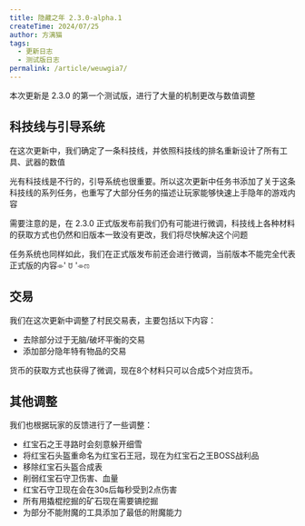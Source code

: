 ```yaml
---
title: 隐藏之年 2.3.0-alpha.1
createTime: 2024/07/25
author: 方漓猫
tags:
  - 更新日志
  - 测试版日志
permalink: /article/weuwgia7/
---
```

本次更新是 2.3.0 的第一个测试版，进行了大量的机制更改与数值调整

<!-- more -->
## 科技线与引导系统
在这次更新中，我们确定了一条科技线，并依照科技线的排名重新设计了所有工具、武器的数值

光有科技线是不行的，引导系统也很重要。所以这次更新中任务书添加了关于这条科技线的系列任务，也重写了大部分任务的描述让玩家能够快速上手隐年的游戏内容

需要注意的是，在 2.3.0 正式版发布前我们仍有可能进行微调，科技线上各种材料的获取方式也仍然和旧版本一致没有更改，我们将尽快解决这个问题

任务系统也同样如此，我们在正式版发布前还会进行微调，当前版本不能完全代表正式版的内容⌯' ꇴ '⌯ಣ

## 交易
我们在这次更新中调整了村民交易表，主要包括以下内容：
  - 去除部分过于无脑/破坏平衡的交易
  - 添加部分隐年特有物品的交易

货币的获取方式也获得了微调，现在8个材料只可以合成5个对应货币。

## 其他调整
我们也根据玩家的反馈进行了一些调整：

- 红宝石之王寻路时会刻意躲开细雪
- 将红宝石头盔重命名为红宝石王冠，现在为红宝石之王BOSS战利品
- 移除红宝石头盔合成表
- 削弱红宝石守卫伤害、血量
- 红宝石守卫现在会在30s后每秒受到2点伤害
- 所有用撬棍挖掘的矿石现在需要镐挖掘
- 为部分不能附魔的工具添加了最低的附魔能力